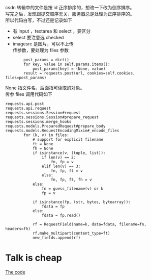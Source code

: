 csdn 转辑中的文件是按 id 正序排序的，想改一下改为倒序排序。  
写完之后，发现跟提交顺序无关，服务器总是处理为正序排序的。  
所以代码白写，不过还是记录如下
* 有 input ，textarea 和 select ，要区分
* select 要注意选 checked
* imagesrc 是图片，可以不上传  
传参数，要处理为 files 参数
```
        post_params = dict()
        for key, value in self.params.items():
            post_params[key] = (None, value)
        result = requests.post(url, cookies=self.cookies, files=post_params)
```
None 指文件名，后面指可读取的对象。  
传参 files 调用代码如下
```
requests.api.post
requests.api.request
requests.sessions.Session#request
requests.sessions.Session#prepare_request
requests.sessions.merge_hooks
requests.models.PreparedRequest#prepare_body
requests.models.RequestEncodingMixin#_encode_files
        for (k, v) in files:
            # support for explicit filename
            ft = None
            fh = None
            if isinstance(v, (tuple, list)):
                if len(v) == 2:
                    fn, fp = v
                elif len(v) == 3:
                    fn, fp, ft = v
                else:
                    fn, fp, ft, fh = v
            else:
                fn = guess_filename(v) or k
                fp = v

            if isinstance(fp, (str, bytes, bytearray)):
                fdata = fp
            else:
                fdata = fp.read()

            rf = RequestField(name=k, data=fdata, filename=fn, headers=fh)
            rf.make_multipart(content_type=ft)
            new_fields.append(rf)
```

# Talk is cheap
[The code](https://github.com/pingfangx/PythonX/blob/develop-toolsx/ToolsX/android_studio_translator/translator/csdn_album.py)
